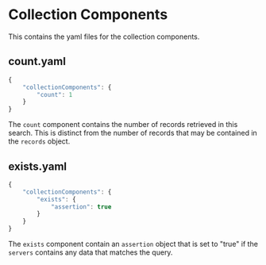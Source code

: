 # Collection Components

This contains the yaml files for the collection components.

## count.yaml

```javascript
{
    "collectionComponents": {
        "count": 1
    }
}
```

The `count` component contains the number of records retrieved in this search. This is distinct from the number of records that may be contained in the `records` object.

## exists.yaml

```javascript
{
    "collectionComponents": {
        "exists": {
            "assertion": true
        }
    }
}
```

The `exists` component contain an `assertion` object  that is set to "true" if the `servers` contains any data that matches the query.


